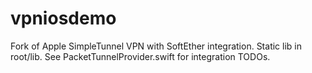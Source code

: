 # vpniosdemo
Fork of Apple SimpleTunnel VPN with SoftEther integration. Static lib in root/lib. See PacketTunnelProvider.swift for integration TODOs.
